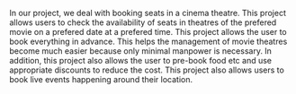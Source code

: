 In our project, we deal with booking seats in a cinema theatre. This project allows users to check the availability of seats in theatres of the prefered movie on a prefered date at a prefered time. This project allows the user to book everything in advance. This helps the management of movie theatres become much easier because only minimal manpower is necessary. In addition, this project also allows the user to pre-book food etc and use appropriate discounts to reduce the cost. This project also allows users to book live events happening around their location.
